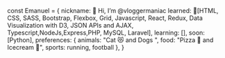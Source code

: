 
const Emanuel = {
  nickname: 👋 Hi, I’m @vloggermaniac
  learned: 🌱[HTML, CSS, SASS, Bootstrap, Flexbox, Grid, Javascript, React, Redux, Data Visualization with D3, JSON APIs and AJAX, Typescript,NodeJs,Express,PHP, MySQL, Laravel],
  learning: [],
  soon: [Python],
  preferences: {
                animals: "Cat 😻 and Dogs ",
                food: "Pizza 🍕 and Icecream 🍦",
               sports: running, football
                },
}

<!---
vloggermaniac/vloggermaniac is a ✨ special ✨ repository because its `README.md` (this file) appears on your GitHub profile.
You can click the Preview link to take a look at your changes.
--->
